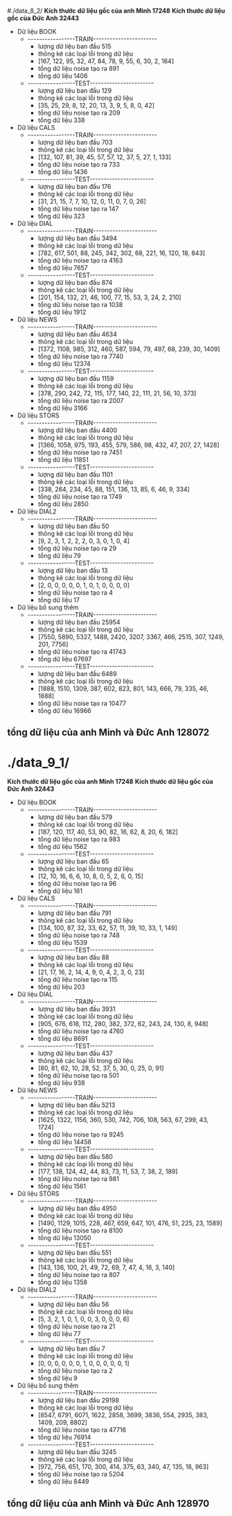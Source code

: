 #./data_8_2/
**Kích thước dữ liệu gốc của anh Minh 17248**
**Kích thước dữ liệu gốc của Đức Anh 32443**
- Dữ liệu BOOK
    - -----------------TRAIN-----------------------
        - lượng dữ liệu ban đầu 515
        - thông kê các loại lỗi trong dữ liệu
        - [167, 122, 95, 32, 47, 84, 78, 9, 55, 6, 30, 2, 164]
        - tổng dữ liệu noise tạo ra 891
        - tổng dữ liệu 1406
    - -----------------TEST-----------------------
        - lượng dữ liệu ban đầu 129
        - thông kê các loại lỗi trong dữ liệu
        - [35, 25, 29, 8, 12, 20, 13, 3, 9, 5, 8, 0, 42]
        - tổng dữ liệu noise tạo ra 209
        - tổng dữ liệu 338
- Dữ liệu CALS
    - -----------------TRAIN-----------------------
        - lượng dữ liệu ban đầu 703
        - thông kê các loại lỗi trong dữ liệu
        - [132, 107, 81, 39, 45, 57, 57, 12, 37, 5, 27, 1, 133]
        - tổng dữ liệu noise tạo ra 733
        - tổng dữ liệu 1436
    - -----------------TEST-----------------------
        - lượng dữ liệu ban đầu 176
        - thông kê các loại lỗi trong dữ liệu
        - [31, 21, 15, 7, 7, 10, 12, 0, 11, 0, 7, 0, 26]
        - tổng dữ liệu noise tạo ra 147
        - tổng dữ liệu 323
- Dữ liệu DIAL
    - -----------------TRAIN-----------------------
        - lượng dữ liệu ban đầu 3494
        - thông kê các loại lỗi trong dữ liệu
        - [782, 617, 501, 88, 245, 342, 302, 68, 221, 16, 120, 18, 843]
        - tổng dữ liệu noise tạo ra 4163
        - tổng dữ liệu 7657
    - -----------------TEST-----------------------
        - lượng dữ liệu ban đầu 874
        - thông kê các loại lỗi trong dữ liệu
        - [201, 154, 132, 21, 46, 100, 77, 15, 53, 3, 24, 2, 210]
        - tổng dữ liệu noise tạo ra 1038
        - tổng dữ liệu 1912
- Dữ liệu NEWS
    - -----------------TRAIN-----------------------
        - lượng dữ liệu ban đầu 4634
        - thông kê các loại lỗi trong dữ liệu
        - [1372, 1108, 985, 312, 460, 587, 594, 79, 497, 68, 239, 30, 1409]
        - tổng dữ liệu noise tạo ra 7740
        - tổng dữ liệu 12374
    - -----------------TEST-----------------------
        - lượng dữ liệu ban đầu 1159
        - thông kê các loại lỗi trong dữ liệu
        - [378, 290, 242, 72, 115, 177, 140, 22, 111, 21, 56, 10, 373]
        - tổng dữ liệu noise tạo ra 2007
        - tổng dữ liệu 3166
- Dữ liệu STORS
    - -----------------TRAIN-----------------------
        - lượng dữ liệu ban đầu 4400
        - thông kê các loại lỗi trong dữ liệu
        - [1366, 1058, 975, 193, 455, 579, 586, 98, 432, 47, 207, 27, 1428]
        - tổng dữ liệu noise tạo ra 7451
        - tổng dữ liệu 11851
    - -----------------TEST-----------------------
        - lượng dữ liệu ban đầu 1101
        - thông kê các loại lỗi trong dữ liệu
        - [338, 264, 234, 45, 88, 151, 136, 13, 85, 6, 46, 9, 334]
        - tổng dữ liệu noise tạo ra 1749
        - tổng dữ liệu 2850
- Dữ liệu DIAL2
    - -----------------TRAIN-----------------------
        - lượng dữ liệu ban đầu 50
        - thông kê các loại lỗi trong dữ liệu
        - [9, 2, 3, 1, 2, 2, 2, 0, 3, 0, 1, 0, 4]
        - tổng dữ liệu noise tạo ra 29
        - tổng dữ liệu 79
    - -----------------TEST-----------------------
        - lượng dữ liệu ban đầu 13
        - thông kê các loại lỗi trong dữ liệu
        - [2, 0, 0, 0, 0, 0, 1, 0, 1, 0, 0, 0, 0]
        - tổng dữ liệu noise tạo ra 4
        - tổng dữ liệu 17
- Dữ liệu bổ sung thêm 
    - -----------------TRAIN-----------------------
        - lượng dữ liệu ban đầu 25954
        - thông kê các loại lỗi trong dữ liệu
        - [7550, 5890, 5327, 1488, 2420, 3207, 3367, 466, 2515, 307, 1249, 201, 7756]
        - tổng dữ liệu noise tạo ra 41743
        - tổng dữ liệu 67697
    - -----------------TEST-----------------------
        - lượng dữ liệu ban đầu 6489
        - thông kê các loại lỗi trong dữ liệu
        - [1888, 1510, 1309, 387, 602, 823, 801, 143, 666, 79, 335, 46, 1888]
        - tổng dữ liệu noise tạo ra 10477
        - tổng dữ liệu 16966
## tổng dữ liệu của anh Minh và Đức Anh  128072
# ./data_9_1/
**Kích thước dữ liệu gốc của anh Minh 17248**
**Kích thước dữ liệu gốc của Đức Anh 32443**
- Dữ liệu BOOK
    - -----------------TRAIN-----------------------
        - lượng dữ liệu ban đầu 579
        - thông kê các loại lỗi trong dữ liệu
        - [187, 120, 117, 40, 53, 90, 82, 16, 62, 8, 20, 6, 182]
        - tổng dữ liệu noise tạo ra 983
        - tổng dữ liệu 1562
    - -----------------TEST-----------------------
        - lượng dữ liệu ban đầu 65
        - thông kê các loại lỗi trong dữ liệu
        - [12, 10, 16, 6, 6, 10, 8, 0, 5, 2, 6, 0, 15]
        - tổng dữ liệu noise tạo ra 96
        - tổng dữ liệu 161
- Dữ liệu CALS
    - -----------------TRAIN-----------------------
        - lượng dữ liệu ban đầu 791
        - thông kê các loại lỗi trong dữ liệu
        - [134, 100, 87, 32, 33, 62, 57, 11, 39, 10, 33, 1, 149]
        - tổng dữ liệu noise tạo ra 748
        - tổng dữ liệu 1539
    - -----------------TEST-----------------------
        - lượng dữ liệu ban đầu 88
        - thông kê các loại lỗi trong dữ liệu
        - [21, 17, 16, 2, 14, 4, 9, 0, 4, 2, 3, 0, 23]
        - tổng dữ liệu noise tạo ra 115
        - tổng dữ liệu 203
- Dữ liệu DIAL
    - -----------------TRAIN-----------------------
        - lượng dữ liệu ban đầu 3931
        - thông kê các loại lỗi trong dữ liệu
        - [905, 676, 618, 112, 280, 382, 372, 62, 243, 24, 130, 8, 948]
        - tổng dữ liệu noise tạo ra 4760
        - tổng dữ liệu 8691
    - -----------------TEST-----------------------
        - lượng dữ liệu ban đầu 437
        - thông kê các loại lỗi trong dữ liệu
        - [80, 81, 62, 10, 28, 52, 37, 5, 30, 0, 25, 0, 91]
        - tổng dữ liệu noise tạo ra 501
        - tổng dữ liệu 938
- Dữ liệu NEWS
    - -----------------TRAIN-----------------------
        - lượng dữ liệu ban đầu 5213
        - thông kê các loại lỗi trong dữ liệu
        - [1625, 1322, 1156, 360, 530, 742, 706, 108, 563, 67, 299, 43, 1724]
        - tổng dữ liệu noise tạo ra 9245
        - tổng dữ liệu 14458
    - -----------------TEST-----------------------
        - lượng dữ liệu ban đầu 580
        - thông kê các loại lỗi trong dữ liệu
        - [177, 138, 124, 42, 44, 83, 73, 11, 53, 7, 38, 2, 189]
        - tổng dữ liệu noise tạo ra 981
        - tổng dữ liệu 1561
- Dữ liệu STORS
    - -----------------TRAIN-----------------------
        - lượng dữ liệu ban đầu 4950
        - thông kê các loại lỗi trong dữ liệu
        - [1490, 1129, 1015, 228, 467, 659, 647, 101, 476, 51, 225, 23, 1589]
        - tổng dữ liệu noise tạo ra 8100
        - tổng dữ liệu 13050
    - -----------------TEST-----------------------
        - lượng dữ liệu ban đầu 551
        - thông kê các loại lỗi trong dữ liệu
        - [143, 136, 100, 21, 49, 72, 69, 7, 47, 4, 16, 3, 140]
        - tổng dữ liệu noise tạo ra 807
        - tổng dữ liệu 1358
- Dữ liệu DIAL2
    - -----------------TRAIN-----------------------
        - lượng dữ liệu ban đầu 56
        - thông kê các loại lỗi trong dữ liệu
        - [5, 3, 2, 1, 0, 1, 0, 0, 3, 0, 0, 0, 6]
        - tổng dữ liệu noise tạo ra 21
        - tổng dữ liệu 77
    - -----------------TEST-----------------------
        - lượng dữ liệu ban đầu 7
        - thông kê các loại lỗi trong dữ liệu
        - [0, 0, 0, 0, 0, 0, 1, 0, 0, 0, 0, 0, 1]
        - tổng dữ liệu noise tạo ra 2
        - tổng dữ liệu 9
- Dữ liệu bổ sung thêm
    - -----------------TRAIN-----------------------
        - lượng dữ liệu ban đầu 29198
        - thông kê các loại lỗi trong dữ liệu
        - [8547, 6791, 6071, 1622, 2858, 3699, 3836, 554, 2935, 383, 1409, 209, 8802]
        - tổng dữ liệu noise tạo ra 47716
        - tổng dữ liệu 76914
    - -----------------TEST-----------------------
        - lượng dữ liệu ban đầu 3245
        - thông kê các loại lỗi trong dữ liệu
        - [972, 756, 651, 170, 300, 414, 375, 63, 340, 47, 135, 18, 963]
        - tổng dữ liệu noise tạo ra 5204
        - tổng dữ liệu 8449
## tổng dữ liệu của anh Minh và Đức Anh  128970